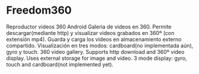 # Freedom360
Reproductor videos 360 Android
Galeria de videos en 360. Permite descargar(mediante http) y visualizar videos grabados en 360º (con extensión mp4). Guarda y carga los vídeos en almacenamiento externo compartido. Visualización en tres modos: cardboard(no implementada aún), gyro y touch.
360 video gallery. Supports http download and 360º video display. Uses external storage for image and video. 3 mode display: gyro, touch and cardboard(not implemented yet).
